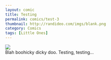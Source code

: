 ```yaml
---
layout: comic
title: Testing
permalink: comics/test-3
thumbnail: http://randideo.com/imgs/blank.png
category: Comics
tags: [Little Ones]
---
```

<img src="https://lh3.googleusercontent.com/8YzxmEEljPs5VCGeHgm43QX_3Grss46lU5DTlW3zbhZdfCTRB_YrDd5KcvRP6__srqPWYjCo_aCJRxA=w285-h220-rw">
<br>
Blah boohicky dicky doo. Testing, testing...
